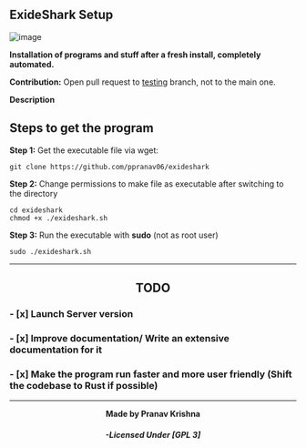 ##                    <strong>   ExideShark Setup</strong>

![image](https://user-images.githubusercontent.com/93813737/172992710-a47f54a9-16f7-4839-8634-bd9570103282.png)


  **Installation  of programs and stuff after a fresh install, completely automated.**  

**Contribution:** Open pull request to [testing](https://github.com/ppranav06/exideshark/tree/testing) branch, not to the main one.

**Description**

## Steps to get the program

**Step 1:** Get the executable file via wget:

    git clone https://github.com/ppranav06/exideshark

**Step 2:** Change permissions to make file as executable after switching to the directory

    cd exideshark
    chmod +x ./exideshark.sh

**Step 3:** Run the executable with **sudo** (not as root user)

    sudo ./exideshark.sh
    
    
   
   
   -----------

### <h2 align="center">TODO</h2> 


### - [x]   Launch Server version 

### - [x]  Improve documentation/ Write an extensive documentation for it 

### - [x]  Make the program run faster and more user friendly (Shift the codebase to Rust if possible)


   -----------
    
    
<div align="center">
 <strong>Made by Pranav Krishna</strong> 
</div>



<div align="center">
<h5> -Licensed Under [GPL 3]</h5> </div> 


    
    
    
    
  
    
